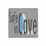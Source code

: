 <img src="https://github.com/HerminioTH/H2Cave/blob/develop/logo/Logo_9.png" height="60" width="60" >